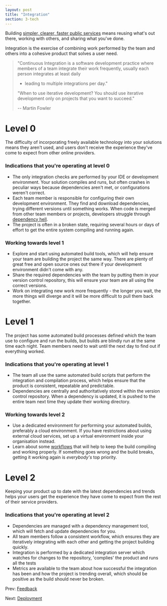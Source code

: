 ```yaml
---
layout: post
title: "Integration"
section: 3-tech
---
```


Building [simpler, clearer, faster public services](http://www.dto.gov.au) means reusing what's out there, working with others, and sharing what you've done.

Integration is the exercise of combining work performed by the team and others into a cohesive product that solves a user need.


>"Continuous Integration is a software development practice where members of a
>team integrate their work frequently, usually each person integrates at least daily
>- leading to multiple integrations per day."
>
>
>"When to use iterative development? You should use iterative development only
>on projects that you want to succeed."
>
>-- Martin Fowler

# Level 0

The difficulty of incorporating freely available technology into your solutions means they aren't used, and users don't receive the experience they've come to expect from other online providers.


### Indications that you're operating at level 0
 - The only integration checks are performed by your IDE or development environment. Your solution compiles and runs, but often crashes in peculiar ways because dependencies aren't met, or configurations weren't correct.
 - Each team member is responsible for configuring their own development environment. They find and download dependencies, trying different versions until something works. When code is merged from other team members or projects, developers struggle through [dependency hell](https://en.wikipedia.org/wiki/Dependency_hell).
 - The project is often in a broken state, requiring several hours or days of effort to get the entire system compiling and running again.

### Working towards level 1
 - Explore and start using automated build tools, which will help ensure your team are building the project the same way. There are plenty of great free and open source ones out there if your development environment didn't come with any.
 - Share the required dependencies with the team by putting them in your version control repository, this will ensure your team are all using the correct versions.
 - Work on integrating new work more frequently - the longer you wait, the more things will diverge and it will be more difficult to pull them back together.


# Level 1

The project has some automated build processes defined which the team use to configure and run the builds, but builds are blindly run at the same time each night. Team members need to wait until the next day to find out if everything worked.

### Indications that you're operating at level 1

- The team all use the same automated build scripts that perform the integration and compilation process, which helps ensure that the product is consistent, repeatable and predictable.
- Dependencies are centrally and authoritatively stored within the version control repository. When a dependency is updated, it is pushed to the entire team next time they update their working directory.

### Working towards level 2
- Use a dedicated environment for performing your automated builds, preferably a cloud environment. If you have restrictions about using external cloud services, set up a virtual environment inside your organisation instead.
- Learn about some [workflows](https://guides.github.com/introduction/flow/) that will help to keep the build compiling and working properly. If something goes wrong and the build breaks, getting it working again is _everybody's_ top priority.


# Level 2

Keeping your product up to date with the latest dependencies and trends helps your users get the experience they have come to expect from the rest of their service providers.

### Indications that you're operating at level 2

- Dependencies are managed with a dependency management tool, which will fetch and update dependencies for you.
- All team members follow a consistent workflow, which ensures they are iteratively integrating with each other and getting the project building quickly.
- Integration is performed by a dedicated integration server which watches for changes to the repository, 'complies' the product and runs all the tests
- Metrics are available to the team about how successful the integration has been and how the project is trending overall, which should be positive as the build should never be broken.



Prev: [Feedback](/capability/3-5-feedback) 

Next: [Deployment](/capability/3-7-deployment) 
